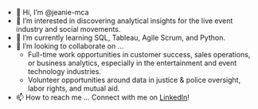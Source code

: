 - 👋 Hi, I’m @jeanie-mca
- 👀 I’m interested in discovering analytical insights for the live event industry and social movements.
- 🌱 I’m currently learning SQL, Tableau, Agile Scrum, and Python.
- 💞️ I’m looking to collaborate on ...
  - Full-time work opportunities in customer success, sales operations, or business analytics, especially in the entertainment and event technology industries.
  - Volunteer opportunities around data in justice & police oversight, labor rights, and mutual aid.
- 📫 How to reach me ... Connect with me on <a href="https://www.linkedin.com/in/jeanie-mca/">LinkedIn</a>!


<!---
jeanie-mca/jeanie-mca is a ✨ special ✨ repository because its `README.md` (this file) appears on your GitHub profile.
You can click the Preview link to take a look at your changes.
--->
